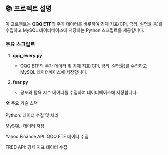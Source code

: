 ## 📚 프로젝트 설명
이 프로젝트는 **QQQ ETF**의 주가 데이터를 비롯하여 경제 지표(CPI, 금리, 실업률 등)를 수집하고 MySQL 데이터베이스에 저장하는 Python 스크립트를 제공합니다.

### 주요 스크립트
1. **qqq_every.py**  
   - QQQ ETF의 주가 데이터 및 경제 지표(CPI, 금리, 실업률)를 수집하고 MySQL 데이터베이스에 저장합니다.

2. **fear.py**  
   - 공포와 탐욕 지수 데이터를 수집하여 데이터베이스에 저장합니다.


🛠️ 주요 기술 스택

Python: 데이터 수집 및 처리

MySQL: 데이터 저장

Yahoo Finance API: QQQ ETF 데이터 수집

FRED API: 경제 지표 데이터 수집





